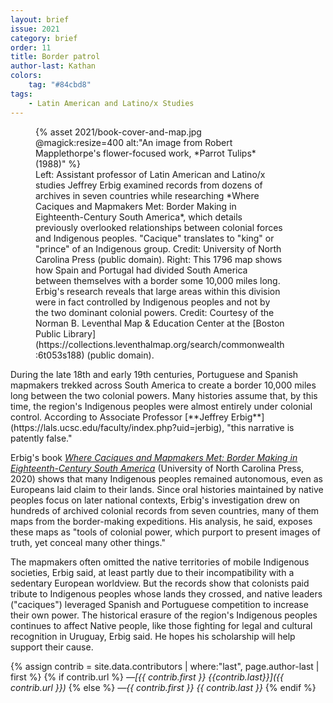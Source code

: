 ```yaml
---
layout: brief
issue: 2021
category: brief
order: 11
title: Border patrol
author-last: Kathan
colors:
    tag: "#84cbd8"
tags:
    - Latin American and Latino/x Studies
---
```

<figure style="width:400px">
  {% asset 2021/book-cover-and-map.jpg @magick:resize=400 alt:"An image from Robert Mapplethorpe's flower-focused work, *Parrot Tulips*
(1988)" %}<figcaption markdown="span">Left: Assistant professor of Latin American and Latino/x studies Jeffrey Erbig examined records from dozens of archives in seven countries while researching *Where Caciques and Mapmakers Met: Border Making in Eighteenth-Century South America*, which details previously overlooked relationships between colonial forces and Indigenous peoples. "Cacique" translates to "king" or "prince" of an Indigenous group. Credit: University of North Carolina Press (public domain). Right: This 1796 map shows how Spain and Portugal had divided South America between themselves with a border some 10,000 miles long. Erbig's research reveals that large areas within this division were in fact controlled by Indigenous peoples and not by the two dominant colonial powers. Credit: Courtesy of the Norman B. Leventhal Map & Education Center at the [Boston Public Library](https://collections.leventhalmap.org/search/commonwealth:6t053s188) (public domain).</figcaption>
</figure>
During the late 18th and early 19th centuries, Portuguese and Spanish mapmakers trekked across South America to create a border 10,000 miles long between the two colonial powers. Many histories assume that, by this time, the region's Indigenous peoples were almost entirely under colonial control. According to Associate Professor [**Jeffrey Erbig**](https://lals.ucsc.edu/faculty/index.php?uid=jerbig), "this narrative is patently false."

Erbig's book [*Where Caciques and Mapmakers Met: Border Making in Eighteenth-Century South America*](https://uncpress.org/book/9781469655048/where-caciques-and-mapmakers-met/) (University of North Carolina Press, 2020) shows that many Indigenous peoples remained autonomous, even as Europeans laid claim to their lands. Since oral histories maintained by native peoples focus on later national contexts, Erbig's investigation drew on hundreds of archived colonial records from seven countries, many of them maps from the border-making expeditions. His analysis, he said, exposes these maps as "tools of colonial power, which purport to present images of truth, yet conceal many other things."

The mapmakers often omitted the native territories of mobile Indigenous societies, Erbig said, at least partly due to their incompatibility with a sedentary European worldview. But the records show that colonists paid tribute to Indigenous peoples whose lands they crossed, and native leaders ("caciques") leveraged Spanish and Portuguese competition to increase their own power. The historical erasure of the region's Indigenous peoples continues to affect Native people, like those fighting for legal and cultural recognition in Uruguay, Erbig said. He hopes his scholarship will help support their cause.

{% assign contrib = site.data.contributors | where:"last", page.author-last | first %}
{% if contrib.url %}
*&mdash;[{{ contrib.first }} {{contrib.last}}]({{ contrib.url }})*
{% else %}
*&mdash;{{ contrib.first }} {{ contrib.last }}*
{% endif %}
